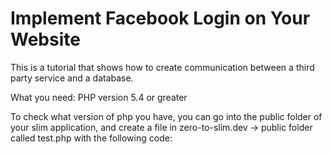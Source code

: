 # Implement Facebook Login on Your Website
This is a tutorial that shows how to create communication between a third party service and a database.

What you need:
  PHP version 5.4 or greater
  
  To check what version of php you have, you can go into the public folder of your slim application, and create a file in zero-to-slim.dev -> public folder called test.php with the following code:
